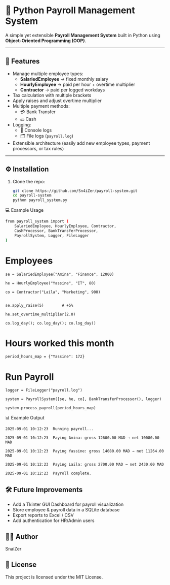 # 🧾 Python Payroll Management System

A simple yet extensible **Payroll Management System** built in Python using **Object-Oriented Programming (OOP)**.

---

## 🚀 Features
- Manage multiple employee types:
  - **SalariedEmployee** → fixed monthly salary
  - **HourlyEmployee** → paid per hour + overtime multiplier
  - **Contractor** → paid per logged workdays
- Tax calculation with multiple brackets
- Apply raises and adjust overtime multiplier
- Multiple payment methods:
  - 💳 Bank Transfer
  - 💵 Cash
- Logging:
  - 📜 Console logs
  - 🗂️ File logs (`payroll.log`)
- Extensible architecture (easily add new employee types, payment processors, or tax rules)
---

## ⚙️ Installation

1. Clone the repo:
   ```bash
   git clone https://github.com/Sn4iZer/payroll-system.git
   cd payroll-system
   python payroll_system.py

💻 Example Usage
```bash
from payroll_system import (
    SalariedEmployee, HourlyEmployee, Contractor,
    CashProcessor, BankTransferProcessor,
    PayrollSystem, Logger, FileLogger
)
```
# Employees
```
se = SalariedEmployee("Amina", "Finance", 12000)

he = HourlyEmployee("Yassine", "IT", 80)

co = Contractor("Laila", "Marketing", 900)


se.apply_raise(5)        # +5%

he.set_overtime_multiplier(2.0)

co.log_day(); co.log_day(); co.log_day()
```

# Hours worked this month
```
period_hours_map = {"Yassine": 172}
```

# Run Payroll
```
logger = FileLogger("payroll.log")

system = PayrollSystem([se, he, co], BankTransferProcessor(), logger)

system.process_payroll(period_hours_map)
```
📊 Example Output
```
2025-09-01 10:12:23  Running payroll...

2025-09-01 10:12:23  Paying Amina: gross 12600.00 MAD → net 10080.00 MAD

2025-09-01 10:12:23  Paying Yassine: gross 14080.00 MAD → net 11264.00 MAD

2025-09-01 10:12:23  Paying Laila: gross 2700.00 MAD → net 2430.00 MAD

2025-09-01 10:12:23  Payroll complete.
```
## 🛠️ Future Improvements

- Add a Tkinter GUI Dashboard for payroll visualization
- Store employee & payroll data in a SQLite database
- Export reports to Excel / CSV
- Add authentication for HR/Admin users

## 👨‍💻 Author
SnaiZer

## 📜 License

This project is licensed under the MIT License.
